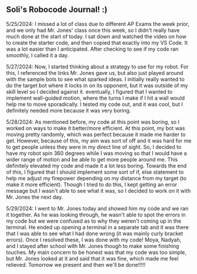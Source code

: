 ## Soli's Robocode Journal! :)

5/25/2024: I missed a lot of class due to different AP Exams the week prior, and we only had Mr. Jones' class once this week, so I didn't really have much done at the start of today. I sat down and watched the video on how to create the starter code, and then copied that exactly into my VS Code. It was a lot easier than I anticipated. After checking to see if my code ran smoothly, I called it a day.

5/27/2024: Now, I started thinking about a strategy to use for my robot. For this, I referenced the links Mr. Jones gave us, but also just played around with the sample bots to see what sparked ideas. I initially really wanted to do the target bot where it locks in on its opponent, but it was outside of my skill level so I decided against it. eventually, I figured that I wanted to implement wall-guided motion, where the turns I make if I hit a wall would help me to move sporadically. I tested my code out, and it was cool, but I definitely needed more because it was very boring.

5/28/2024: As mentioned before, my code at this point was boring, so I worked on ways to make it better/more efficient. At this point, my bot was moving pretty randomly, which was perfect because it made me harder to get. However, because of this, my aim was sort of off and it was hard for me to get people unless they were in my direct line of sight. So, I decided to have my robot spin 360 degrees while I was moving so that I would have a wider range of motion and be able to get more people around me. This definitely elevated my code and made it a lot less boring. Towards the end of this, I figured that I should implement some sort of if, else statement to help me adjust my firepower depending on my distance from my target (to make it more efficient). Though I tried to do this, I kept getting an error message but I wasn't able to see what it was, so I decided to work on it with Mr. Jones the next day.

5/29/2024: I went to Mr. Jones today and showed him my code and we ran it together. As he was looking through, he wasn't able to spot the errors in my code but we were confused as to why they weren't coming up in the terminal. He ended up opening a terminal in a separate tab and it was there that I was able to see what I had done wrong (it was mainly curly bracket errors). Once I resolved these, I was done with my code! Moya, Nadyah, and I stayed after school with Mr. Jones though to make some finishing touches. My main concern to be honest was that my code was too simple, but Mr. Jones looked at it and said that it was fine, which made me feel relieved. Tomorrow we present and then we'll be done!!!!!

